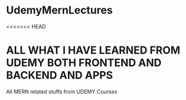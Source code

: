 # UdemyMernLectures
<<<<<<< HEAD

ALL WHAT I HAVE LEARNED FROM UDEMY BOTH FRONTEND AND BACKEND AND APPS
=======
All MERN related stuffs from UDEMY Courses

